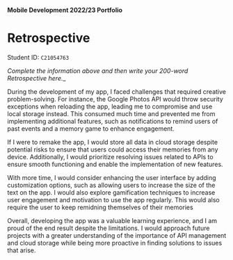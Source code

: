 **Mobile Development 2022/23 Portfolio**
# Retrospective

Student ID: `C21054763`

_Complete the information above and then write your 200-word Retrospective here.__

During the development of my app, I faced challenges that required creative problem-solving. For instance, the Google Photos API would throw security exceptions when reloading the app, leading me to compromise and use local storage instead. This consumed much time and prevented me from implementing additional features, such as notifications to remind users of past events and a memory game to enhance engagement.

If I were to remake the app, I would store all data in cloud storage despite potential risks to ensure that users could access their memories from any device. Additionally, I would prioritize resolving issues related to APIs to ensure smooth functioning and enable the implementation of new features. 

With more time, I would consider enhancing the user interface by adding customization options, such as allowing users to increase the size of the text on the app. I would also explore gamification techniques to increase user engagement and motivation to use the app regularly. This would also require the user to keep remidning themselves of their memories

Overall, developing the app was a valuable learning experience, and I am proud of the end result despite the limitations. I would approach future projects with a greater understanding of the importance of API management and cloud storage while being more proactive in finding solutions to issues that arise.
